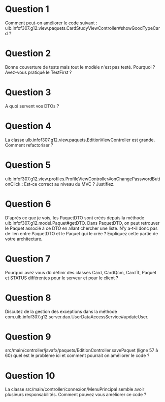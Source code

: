 # Question 1
Comment peut-on améliorer le code suivant : ulb.infof307.g12.view.paquets.CardStudyViewController#showGoodTypeCard ?

# Question 2
Bonne couverture de tests mais tout le modèle n'est pas testé. Pourquoi ? Avez-vous pratiqué le TestFirst ?

# Question 3
A quoi servent vos DTOs ?

# Question 4
La classe ulb.infof307.g12.view.paquets.EditionViewController est grande. Comment refactoriser ?

# Question 5
ulb.infof307.g12.view.profiles.ProfileViewController#onChangePasswordButtonClick : Est-ce correct au niveau du MVC ? Justifiez.

# Question 6
D'après ce que je vois, les PaquetDTO sont créés depuis la méthode ulb.infof307.g12.model.Paquet#getDTO. Dans PaquetDTO, on peut retrouver le Paquet associé à ce DTO en allant chercher une liste. N'y a-t-il donc pas de lien entre PaquetDTO et le Paquet qui le crée ? Expliquez cette partie de votre architecture.

# Question 7
Pourquoi avez vous dû définir des classes Card, CardQcm, CardTt, Paquet et STATUS différentes pour le serveur et pour le client ?

# Question 8
Discutez de la gestion des exceptions dans la méthode com.ulb.infof307.g12.server.dao.UserDataAccessService#updateUser.

# Question 9
src/main/controller/javafx/paquets/EditionController.savePaquet (ligne 57 à 60) quel est le problème ici et comment pourrait on améliorer le code ?

# Question 10
La classe src/main/controller/connexion/MenuPrincipal semble avoir plusieurs responsabilités. Comment pouvez vous améliorer ce code ?